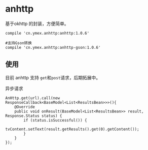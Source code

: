 # anhttp
基于okhttp 的封装，方便简单。


```
compile 'cn.ymex.anhttp:anhttp:1.0.6'

#支持Gson转换
compile 'cn.ymex.anhttp:anhttp-gson:1.0.6'
```

## 使用

目前 anhttp 支持 `get`和`post`请求，后期拓展中。

异步请求
```
AnHttp.get(url).call(new ResponseCallback<BaseModel<List<ResultsBean>>>(){
    @Override
    public void onResult(BaseModel<List<ResultsBean>> result, Response.Status status) {
        if (status.isSuccessful()) {
            tvContent.setText(result.getResults().get(0).getContent());
        }
    }
});
```
